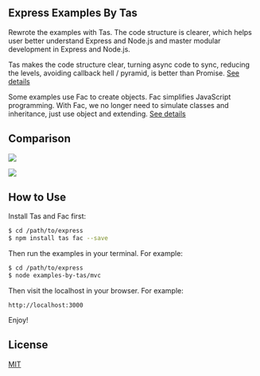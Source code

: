 ## Express Examples By Tas

Rewrote the examples with Tas. The code structure is clearer, which helps user better understand Express and Node.js and master modular development in Express and Node.js.

Tas makes the code structure clear, turning async code to sync, reducing the levels, avoiding callback hell / pyramid, is better than Promise. [See details](https://github.com/tasjs/tas)

Some examples use Fac to create objects. Fac simplifies JavaScript programming. With Fac, we no longer need to simulate classes and inheritance, just use object and extending. [See details](https://github.com/tasjs/fac)

## Comparison

![](https://cldup.com/HDPBbDwhuj-3000x3000.png)

![](https://cldup.com/fYBF1YkEo8-3000x3000.png)


## How to Use

Install Tas and Fac first:
```bash
$ cd /path/to/express
$ npm install tas fac --save
```

Then run the examples in your terminal. For example:
```bash
$ cd /path/to/express
$ node examples-by-tas/mvc
```

Then visit the localhost in your browser. For example:
```
http://localhost:3000
```

Enjoy!

## License

[MIT](LICENSE)